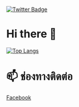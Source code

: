 [![Twitter Badge](https://img.shields.io/badge/Facebook-1877F2?style=for-the-badge&logo=facebook&logoColor=white)](https://www.facebook.com/profile.php?id=100010512674475)

# Hi there 👋

[![Top Langs](https://github-readme-stats.vercel.app/api/top-langs/?username=hellOoSaksit&layout=compact)](https://github.com/anuraghazra/github-readme-stats)

# 📫 ช่องทางติดต่อ
[Facebook](https://www.facebook.com/profile.php?id=100010512674475)
<!--
**hellOoSaksit/hellOoSaksit** is a ✨ _special_ ✨ repository because its `README.md` (this file) appears on your GitHub profile.

Here are some ideas to get you started:

- 🔭 I’m currently working on ...
- 🌱 I’m currently learning ...
- 👯 I’m looking to collaborate on ...
- 🤔 I’m looking for help with ...
- 💬 Ask me about ...
- 📫 How to reach me: ...
- 😄 Pronouns: ...
- ⚡ Fun fact: ...
-->
